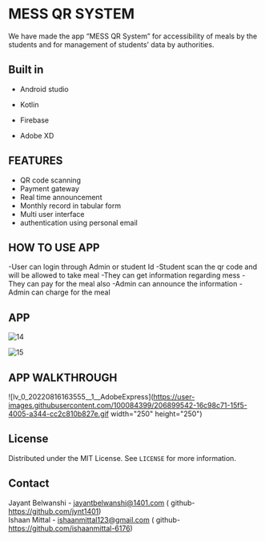 
# **MESS QR SYSTEM**


We have made the app “MESS QR System” for
accessibility of meals by the students and for
management of students’ data by authorities.
	


## Built in

- Android studio

- Kotlin

- Firebase
- Adobe XD


## FEATURES

- QR code scanning
- Payment gateway
- Real time announcement
- Monthly record in tabular form
- Multi user interface
- authentication using personal email

## **HOW TO USE APP**

-User can login through Admin or student Id
-Student scan the qr code and will be allowed to take meal
-They can get information regarding mess
-They can pay for the meal also
-Admin can announce the information
-Admin can charge for the meal




## APP
![14](https://user-images.githubusercontent.com/100084399/206899248-17663ed0-b4b3-448c-ac42-5546075b0dae.png)



![15](https://user-images.githubusercontent.com/100084399/206899258-526c4933-537a-4136-8b20-64ecc8e33361.png)


## APP WALKTHROUGH

![lv_0_20220816163555__1__AdobeExpress](https://user-images.githubusercontent.com/100084399/206899542-16c98c71-15f5-4005-a344-cc2c810b827e.gif width="250" height="250")







<!-- LICENSE -->
## License

Distributed under the MIT License. See `LICENSE` for more information.



<!-- CONTACT -->
## Contact

Jayant Belwanshi - jayantbelwanshi@1401.com ( github-https://github.com/jynt1401) <br>
Ishaan Mittal - ishaanmittal123@gmail.com ( github-https://github.com/ishaanmittal-6176)







